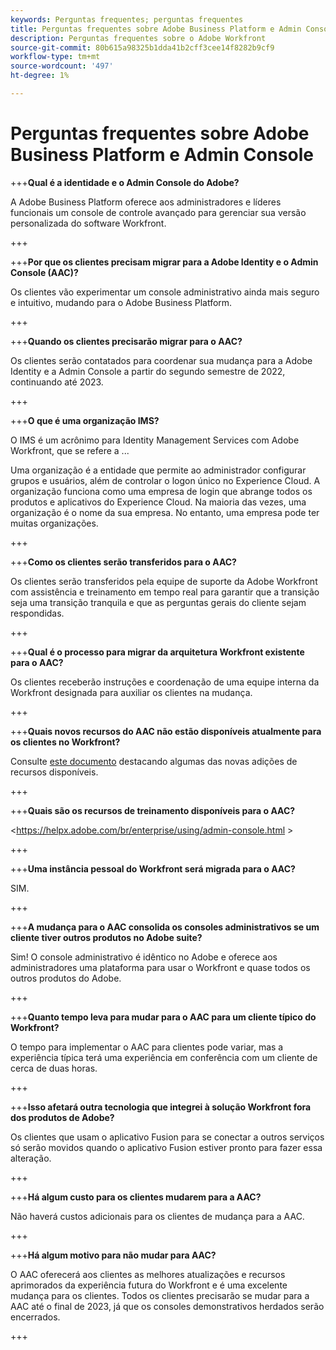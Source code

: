 ```yaml
---
keywords: Perguntas frequentes; perguntas frequentes
title: Perguntas frequentes sobre Adobe Business Platform e Admin Console
description: Perguntas frequentes sobre o Adobe Workfront
source-git-commit: 80b615a98325b1dda41b2cff3cee14f8282b9cf9
workflow-type: tm+mt
source-wordcount: '497'
ht-degree: 1%

---
```


# Perguntas frequentes sobre Adobe Business Platform e Admin Console

+++**Qual é a identidade e o Admin Console do Adobe?**

A Adobe Business Platform oferece aos administradores e líderes funcionais um console de controle avançado para gerenciar sua versão personalizada do software Workfront.

+++

+++**Por que os clientes precisam migrar para a Adobe Identity e o Admin Console (AAC)?**

Os clientes vão experimentar um console administrativo ainda mais seguro e intuitivo, mudando para o Adobe Business Platform.

+++

+++**Quando os clientes precisarão migrar para o AAC?**

Os clientes serão contatados para coordenar sua mudança para a Adobe Identity e a Admin Console a partir do segundo semestre de 2022, continuando até 2023.

+++

+++**O que é uma organização IMS?**

O IMS é um acrônimo para Identity Management Services com Adobe Workfront, que se refere a ...

Uma organização é a entidade que permite ao administrador configurar grupos e usuários, além de controlar o logon único no Experience Cloud. A organização funciona como uma empresa de login que abrange todos os produtos e aplicativos do Experience Cloud. Na maioria das vezes, uma organização é o nome da sua empresa. No entanto, uma empresa pode ter muitas organizações.

+++

+++**Como os clientes serão transferidos para o AAC?**

Os clientes serão transferidos pela equipe de suporte da Adobe Workfront com assistência e treinamento em tempo real para garantir que a transição seja uma transição tranquila e que as perguntas gerais do cliente sejam respondidas.

+++

+++**Qual é o processo para migrar da arquitetura Workfront existente para o AAC?**

Os clientes receberão instruções e coordenação de uma equipe interna da Workfront designada para auxiliar os clientes na mudança.

+++

+++**Quais novos recursos do AAC não estão disponíveis atualmente para os clientes no Workfront?**

Consulte [este documento](overview.md) destacando algumas das novas adições de recursos disponíveis.

+++

+++**Quais são os recursos de treinamento disponíveis para o AAC?**

&lt;https://helpx.adobe.com/br/enterprise/using/admin-console.html >

+++

+++**Uma instância pessoal do Workfront será migrada para o AAC?**

SIM.

+++

+++**A mudança para o AAC consolida os consoles administrativos se um cliente tiver outros produtos no Adobe suite?**

Sim! O console administrativo é idêntico no Adobe e oferece aos administradores uma plataforma para usar o Workfront e quase todos os outros produtos do Adobe.

+++

+++**Quanto tempo leva para mudar para o AAC para um cliente típico do Workfront?**

O tempo para implementar o AAC para clientes pode variar, mas a experiência típica terá uma experiência em conferência com um cliente de cerca de duas horas.

+++

+++**Isso afetará outra tecnologia que integrei à solução Workfront fora dos produtos de Adobe?**

Os clientes que usam o aplicativo Fusion para se conectar a outros serviços só serão movidos quando o aplicativo Fusion estiver pronto para fazer essa alteração.

+++

+++**Há algum custo para os clientes mudarem para a AAC?**

Não haverá custos adicionais para os clientes de mudança para a AAC.

+++

+++**Há algum motivo para não mudar para AAC?**

O AAC oferecerá aos clientes as melhores atualizações e recursos aprimorados da experiência futura do Workfront e é uma excelente mudança para os clientes. Todos os clientes precisarão se mudar para a AAC até o final de 2023, já que os consoles demonstrativos herdados serão encerrados.

+++
